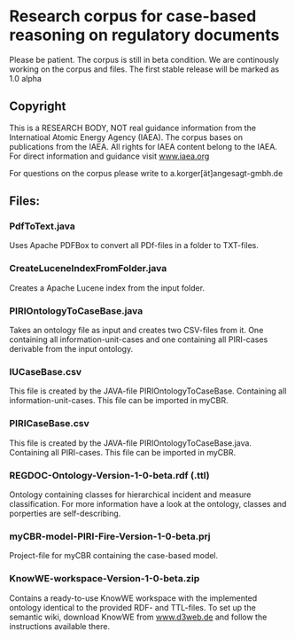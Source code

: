 # Research corpus for case-based reasoning on regulatory documents

Please be patient. The corpus is still in beta condition. We are continously working on the corpus and files. The first stable release will be marked as 1.0 alpha

## Copyright

This is a RESEARCH BODY, NOT real guidance information from the Internatioal Atomic Energy Agency (IAEA). The corpus bases on publications from the IAEA. All rights for IAEA content belong to the IAEA. For direct information and guidance visit www.iaea.org 

For questions on the corpus please write to a.korger[ät]angesagt-gmbh.de

## Files:

### PdfToText.java

Uses Apache PDFBox to convert all PDf-files in a folder to TXT-files.

### CreateLuceneIndexFromFolder.java

Creates a Apache Lucene index from the input folder.
  
### PIRIOntologyToCaseBase.java

Takes an ontology file as input and creates two CSV-files from it. One containing all information-unit-cases and one containing all PIRI-cases derivable from the input ontology.

### IUCaseBase.csv

This file is created by the JAVA-file PIRIOntologyToCaseBase. Containing all information-unit-cases. This file can be imported in myCBR.

### PIRICaseBase.csv

This file is created by the JAVA-file PIRIOntologyToCaseBase.java. Containing all PIRI-cases. This file can be imported in myCBR.

### REGDOC-Ontology-Version-1-0-beta.rdf (.ttl)

Ontology containing classes for hierarchical incident and measure classification. For more information have a look at the ontology, classes and porperties are self-describing.

### myCBR-model-PIRI-Fire-Version-1-0-beta.prj

Project-file for myCBR containing the case-based model.

### KnowWE-workspace-Version-1-0-beta.zip

Contains a ready-to-use KnowWE workspace with the implemented ontology identical to the provided RDF- and TTL-files. To set up the semantic wiki, download KnowWE from www.d3web.de and follow the instructions available there.
